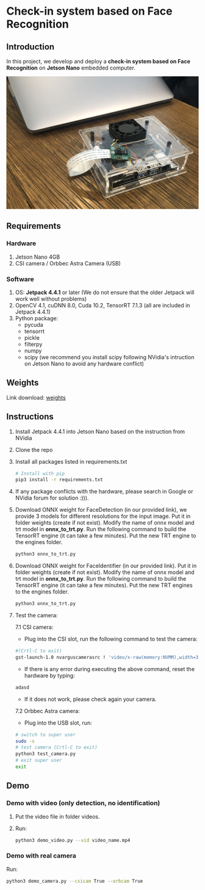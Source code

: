 # Check-in system based on Face Recognition

## Introduction

In this project, we develop and deploy a **check-in system based on Face Recognition** on **Jetson Nano** embedded computer.

![alt text](https://github.com/ngoductuanlhp/FRCheckInSystem/blob/main/images/jetson_nano.jpeg?raw=false)


## Requirements

### Hardware

1. Jetson Nano 4GB
2. CSI camera / Orbbec Astra Camera (USB)

### Software

1. OS: **Jetpack 4.4.1** or later (We do not ensure that the older Jetpack will work well without problems)
2. OpenCV 4.1, cuDNN 8.0, Cuda 10.2, TensorRT 7.1.3 (all are included in Jetpack 4.4.1)
3. Python package:
    * pycuda
    * tensorrt
    * pickle
    * filterpy
    * numpy
    * scipy (we recommend you install scipy following NVidia's intruction on Jetson Nano to avoid any hardware conflict)

## Weights

Link download: [weights](https://drive.google.com/drive/folders/1eC72Su4MwZJ67OdsCyEaS3VUPV42fb1l?usp=sharing)

## Instructions

1. Install Jetpack 4.4.1 into Jetson Nano based on the instruction from NVidia
2. Clone the repo
3. Install all packages listed in requirements.txt 

    ```bash
    # Install with pip
    pip3 install -r requirements.txt
    ```

4. If any package conflicts with the hardware, please search in Google or NVidia forum for solution :))).
5. Download ONNX weight for FaceDetection (in our provided link), we provide 3 models for different resolutions for the input image. Put it in folder weights (create if not exist). Modify the name of onnx model and trt model in **onnx_to_trt.py**. Run the following command to build the TensorRT engine (it can take a few minutes). Put the new TRT engine to the engines folder.

    ```bash
    python3 onnx_to_trt.py
    ```
    
6. Download ONNX weight for FaceIdentifier (in our provided link). Put it in folder weights (create if not exist). Modify the name of onnx model and trt model in **onnx_to_trt.py**. Run the following command to build the TensorRT engine (it can take a few minutes). Put the new TRT engines to the engines folder.

    ```bash
    python3 onnx_to_trt.py
    ```

7. Test the camera:

    7.1 CSI camera: 

    * Plug into the CSI slot, run the following command to test the camera:

    ```bash
    #(Crtl-C to exit)
    gst-launch-1.0 nvarguscamerasrc ! 'video/x-raw(memory:NVMM),width=3820, height=2464, framerate=21/1, format=NV12' ! nvvidconv flip-method=0 ! 'video/x-raw,width=960, height=616' ! nvvidconv ! nvegltransform ! nveglglessink -e
    ```

    * If there is any error during executing the above command, reset the hardware by typing:

    ```bash
    adasd
    ```

    * If it does not work, please check again your camera.

    7.2 Orbbec Astra camera:
    * Plug into the USB slot, run:

    ```bash
    # switch to super user
    sudo -s
    # test camera (Crtl-C to exit)
    python3 test_camera.py
    # exit super user
    exit
    ```

## Demo

### Demo with video (only detection, no identification)

1. Put the video file in folder videos.
2. Run:

    ```bash
    python3 demo_video.py --vid video_name.mp4
    ```

### Demo with real camera

Run:

```bash
python3 demo_camera.py --csicam True --orbcam True
```

